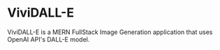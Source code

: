 # ViviDALL-E
ViviDALL-E is a MERN FullStack Image Generation application that uses OpenAI API's  DALL-E model. 
